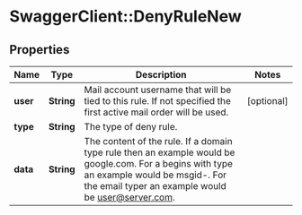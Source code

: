 # SwaggerClient::DenyRuleNew

## Properties
Name | Type | Description | Notes
------------ | ------------- | ------------- | -------------
**user** | **String** | Mail account username that will be tied to this rule.  If not specified the first active mail order will be used. | [optional] 
**type** | **String** | The type of deny rule. | 
**data** | **String** | The content of the rule.  If a domain type rule then an example would be google.com. For a begins with type an example would be msgid-.  For the email typer an example would be user@server.com. | 

